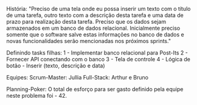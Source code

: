 História: "Preciso de uma tela onde eu possa inserir um texto com o título de uma tarefa, outro texto
com a descrição desta tarefa e uma data de prazo para realização desta tarefa.
Preciso que os dados sejam armazenados em um banco de dados relacional.
Inicialmente preciso somente que o software salve estas informações no banco de dados e
novas funcionalidades serão mencionadas nos próximos sprints."

Definindo tasks filhas:
    1 - Implementar banco relacional para Post-Its
    2 - Fornecer API conectando com o banco
    3 - Tela de controle
    4 - Lógica de botão - Inserir (texto, descrição e data)

Equipes:
    Scrum-Master: Jullia
    Full-Stack: Arthur e Bruno

Planning-Poker:
    O total de esforço para ser gasto definido pela equipe neste problema foi - 42.

